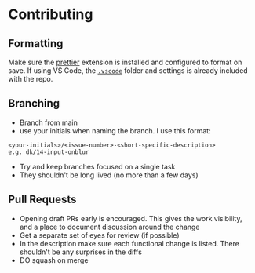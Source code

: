 # Contributing

## Formatting

Make sure the [prettier](https://prettier.io/) extension is installed and configured to format on save. If using VS Code, the [`.vscode`](../.vscode) folder and settings is already included with the repo.

## Branching

- Branch from main
- use your initials when naming the branch. I use this format:

```
<your-initials>/<issue-number>-<short-specific-description>
e.g. dk/14-input-onblur
```

- Try and keep branches focused on a single task
- They shouldn't be long lived (no more than a few days)

## Pull Requests

- Opening draft PRs early is encouraged. This gives the work visibility, and a place to document discussion around the change
- Get a separate set of eyes for review (if possible)
- In the description make sure each functional change is listed. There shouldn't be any surprises in the diffs
- DO squash on merge
